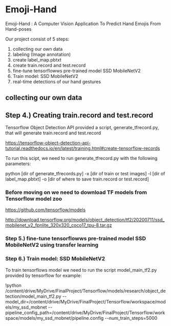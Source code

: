 # Emoji-Hand
Emoji-Hand : A Computer Vision Application To Predict Hand Emojis From Hand-poses


Our project consist of 5 steps:
1. collecting our own data
2. labeling (Image annotation)
3. create label_map.pbtxt
4. create train.record and test.record
5. fine-tune tensorflowws pre-trained model SSD MobileNetV2
6. Train model: SSD MobileNetV2
7. real-time detections of our hand gestures

## collecting our own data



## Step 4.) Creating train.record and test.record

Tensorflow Object Detection API provided a script, generate_tfrecord.py, that will generate train.record and test.record

https://tensorflow-object-detection-api-tutorial.readthedocs.io/en/latest/training.html#create-tensorflow-records

To run this scipt, we need to run generate_tfrecord.py with the following parameters:

python [dir of generate_tfrecords.py] -x [dir of train or test images] -l [dir of label_map.pbtxt] -o [dir of where to save train.record or test.record]

### Before moving on we need to download TF models from Tensorflow model zoo
https://github.com/tensorflow/models

http://download.tensorflow.org/models/object_detection/tf2/20200711/ssd_mobilenet_v2_fpnlite_320x320_coco17_tpu-8.tar.gz

### Step 5.) fine-tune tensorflowws pre-trained model SSD MobileNetV2 using transfer learning


### Step 6.) Train model: SSD MobileNetV2

To train tensorflows model we need to run the script model_main_tf2.py provided by tensorflow 
for example:

!python /content/drive/MyDrive/FinalProject/Tensorflow/models/research/object_detection/model_main_tf2.py --model_dir=/content/drive/MyDrive/FinalProject/Tensorflow/workspace/models/my_ssd_mobnet --pipeline_config_path=/content/drive/MyDrive/FinalProject/Tensorflow/workspace/models/my_ssd_mobnet/pipeline.config --num_train_steps=5000

